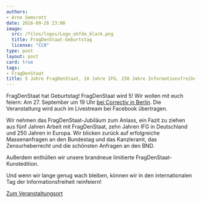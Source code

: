 ```yaml
---
authors:
- Arne Semsrott
date: 2016-09-26 23:00
image:
  src: /files/logos/Logo_okfde_black.png
  title: FragDenStaat-Geburtstag
  license: "CC0"   
type: post
layout: post
card: true
tags:
- FragDenStaat
title: 5 Jahre FragDenStaat, 10 Jahre IFG, 250 Jahre Informationsfreiheit
---
```

FragDenStaat hat Geburtstag! FragDenStaat wird 5! Wir wollen mit euch feiern: Am 27. September um 19 Uhr <a href="https://correctiv.org/veranstaltungen/kalender/2016/9/27/5-jahre-fragdenstaat-10-jahre-ifg-250-jahre-inform/">bei Correctiv in Berlin</a>. Die Veranstaltung wird auch im Livestream bei Facebook übertragen.

Wir nehmen das FragDenStaat-Jubiläum zum Anlass, ein Fazit zu ziehen aus fünf Jahren Arbeit mit FragDenStaat, zehn Jahren IFG in Deutschland und 250 Jahren in Europa. Wir blicken zurück auf erfolgreiche Massenanfragen an den Bundestag und das Kanzleramt, das Zensurheberrecht und die schönsten Anfragen an den BND.

Außerdem enthüllen wir unsere brandneue limitierte FragDenStaat-Kunstedition.

Und wenn wir lange genug wach bleiben, können wir in den internationalen Tag der Informationsfreiheit reinfeiern!

<a href="https://correctiv.org/veranstaltungen/kalender/2016/9/27/5-jahre-fragdenstaat-10-jahre-ifg-250-jahre-inform/">Zum Veranstaltungsort</a>
